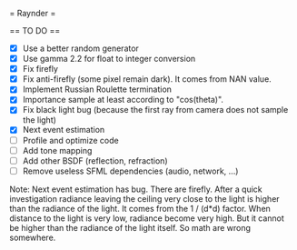= Raynder =

== TO DO ==
- [x] Use a better random generator
- [x] Use gamma 2.2 for float to integer conversion
- [x] Fix firefly
- [x] Fix anti-firefly (some pixel remain dark). It comes from NAN value.
- [x] Implement Russian Roulette termination
- [x] Importance sample at least according to "cos(theta)".
- [x] Fix black light bug (because the first ray from camera does not sample the light)
- [x] Next event estimation
- [ ] Profile and optimize code
- [ ] Add tone mapping
- [ ] Add other BSDF (reflection, refraction)
- [ ] Remove useless SFML dependencies (audio, network, ...)

Note: Next event estimation has bug. There are firefly. After a quick investigation
radiance leaving the ceiling very close to the light is higher than the radiance
of the light. It comes from the 1 / (d*d) factor. When distance to the light is very
low, radiance become very high. But it cannot be higher than the radiance of the light
itself. So math are wrong somewhere.
